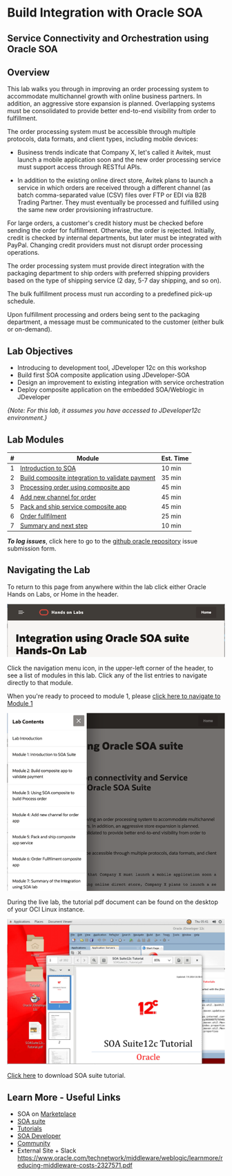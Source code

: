 # Build Integration with Oracle SOA

## Service Connectivity and Orchestration using Oracle SOA

## Overview

This lab walks you through in improving an order processing system to accommodate multichannel growth with online business partners. In addition, an aggressive store expansion is planned. Overlapping systems must be consolidated to provide better end-to-end visibility from order to fulfillment.


The order processing system must be accessible through multiple protocols, data formats, and client types, including mobile devices:

  * Business trends indicate that Company X, let's called it Avitek, must launch a mobile application soon and the new order processing service must support access through RESTful APIs.

  * In addition to the existing online direct store, Avitek plans to launch a service in which orders are received through a different channel (as batch comma-separated value (CSV) files over FTP or EDI via B2B Trading Partner. They must eventually be processed and fulfilled using the same new order provisioning infrastructure.


For large orders, a customer's credit history must be checked before sending the order for fulfillment. Otherwise, the order is rejected. Initially, credit is checked by internal departments, but later must be integrated with PayPal. Changing credit providers must not disrupt order processing operations.

The order processing system must provide direct integration with the packaging department to ship orders with preferred shipping providers based on the type of shipping service (2 day, 5-7 day shipping, and so on).

The bulk fulfillment process must run according to a predefined pick-up schedule.

Upon fulfillment processing and orders being sent to the packaging department, a message must be communicated to the customer (either bulk or on-demand).

## Lab Objectives

* Introducing to development tool, JDeveloper 12c on this workshop
* Build first SOA composite application using JDeveloper-SOA
* Design an improvement to existing integration with service orchestration
* Deploy composite application on the embedded SOA/Weblogic in JDeveloper


*{Note: For this lab, it assumes you have accessed to JDeveloper12c environment.}*

## Lab Modules

| # | Module | Est. Time |
| --- | --- | --- |
| 1 | [Introduction to SOA](1-introduction-to-soa.md) | 10 min |
| 2 | [Build composite integration to validate payment](2-build-composite-to-validate-payment.md) | 35 min |
| 3 | [Processing order using composite app](3-process-order-using-composite.md) | 45 min |
| 4 | [Add new channel for order](4-add-new-channel-for-ordering.md) | 45 min |
| 5 | [Pack and ship service composite app](5-pack-and-ship-service-composite.md) | 45 min |
| 6 | [Order fullfilment](6-order-fullfilment.md) | 25 min |
| 7 | [Summary and next step](7-summary-and-next-step.md) | 10 min |

***To log issues***, click here to go to the [github oracle repository](https://github.com/oracle/learning-library/issues/new) issue submission form.

## Navigating the Lab
To return to this page from anywhere within the lab click either Oracle Hands on Labs, or Home in the header.

![](images/0/new-lab-header.png)

Click the navigation menu icon, in the upper-left corner of the header, to see a list of modules in this lab. Click any of the list entries to navigate directly to that module.

When you're ready to proceed to module 1, please [click here to navigate to Module 1](1-introduction-to-soa.md)

![](images/0/new-lab-menu.png)

During the live lab, the tutorial pdf document can be found on the desktop of your OCI Linux instance.

![](images/2/soa-tutorialpdf.png)


[Click here](https://www.oracle.com/middleware/technologies/soasuite/12c-samples-tutorials-downloads.html) to download SOA suite tutorial. 

## Learn More - Useful Links

- SOA on   <a href= https://cloudmarketplace.oracle.com/marketplace/en_US/listing/74792101> Marketplace </a>
-   <a href= https://www.oracle.com/middleware/technologies/soasuite.html> SOA suite </a>
-   <a href= https://www.oracle.com/middleware/technologies/soasuite-learmore.html> Tutorials </a> 
-  <a href= https://docs.oracle.com/middleware/12211/soasuite/develop/SOASE.pdf> SOA Developer </a> 
- <a href= https://apex.oracle.com/community> Community </a>
- External Site + Slack   https://www.oracle.com/technetwork/middleware/weblogic/learnmore/reducing-middleware-costs-2327571.pdf

